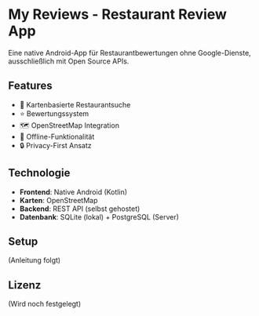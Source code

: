 # My Reviews - Restaurant Review App

Eine native Android-App für Restaurantbewertungen ohne Google-Dienste, ausschließlich mit Open Source APIs.

## Features

- 📍 Kartenbasierte Restaurantsuche
- ⭐ Bewertungssystem
- 🗺️ OpenStreetMap Integration
- 📱 Offline-Funktionalität
- 🔒 Privacy-First Ansatz

## Technologie

- **Frontend**: Native Android (Kotlin)
- **Karten**: OpenStreetMap
- **Backend**: REST API (selbst gehostet)
- **Datenbank**: SQLite (lokal) + PostgreSQL (Server)

## Setup

(Anleitung folgt)

## Lizenz

(Wird noch festgelegt)